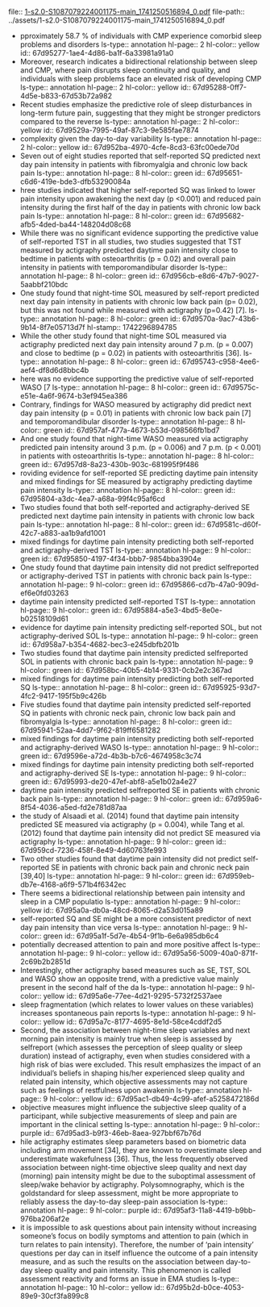 file:: [1-s2.0-S1087079224001175-main_1741250516894_0.pdf](../assets/1-s2.0-S1087079224001175-main_1741250516894_0.pdf)
file-path:: ../assets/1-s2.0-S1087079224001175-main_1741250516894_0.pdf

- pproximately 58.7 % of individuals with CMP experience comorbid sleep problems and disorders
  ls-type:: annotation
  hl-page:: 2
  hl-color:: yellow
  id:: 67d95277-1ae4-4d86-ba1f-6a33981a91a0
- Moreover, research indicates a bidirectional relationship between sleep and CMP, where pain disrupts sleep continuity and quality, and individuals with sleep problems face an elevated risk of developing CMP
  ls-type:: annotation
  hl-page:: 2
  hl-color:: yellow
  id:: 67d95288-0ff7-4d5e-b833-67d53b72a982
- Recent studies emphasize the predictive role of sleep disturbances in long-term future pain, suggesting that they might be stronger predictors compared to the reverse
  ls-type:: annotation
  hl-page:: 2
  hl-color:: yellow
  id:: 67d9529a-7995-49af-87c3-9e585fae7874
- complexity given the day-to-day variability 
  ls-type:: annotation
  hl-page:: 2
  hl-color:: yellow
  id:: 67d952ba-4970-4cfe-8cd3-63fc00ede70d
- Seven out of eight studies reported that self-reported SQ predicted next day pain intensity in patients with fibromyalgia and chronic low back pain
  ls-type:: annotation
  hl-page:: 8
  hl-color:: green
  id:: 67d95651-c6d6-419e-bde3-dfb53290084a
- hree studies indicated that higher self-reported SQ was linked to lower pain intensity upon awakening the next day (p <0.001) and reduced pain intensity during the first half of the day in patients with chronic low back pain
  ls-type:: annotation
  hl-page:: 8
  hl-color:: green
  id:: 67d95682-afb5-4ded-ba44-148204d08c68
- While there was no significant evidence supporting the predictive value of self-reported TST in all studies, two studies suggested that TST measured by actigraphy predicted daytime pain intensity close to bedtime in patients with osteoarthritis (p = 0.02) and overall pain intensity in patients with temporomandibular disorder
  ls-type:: annotation
  hl-page:: 8
  hl-color:: green
  id:: 67d956cb-e8d6-47b7-9027-5aabbf210bdc
- One study found that night-time SOL measured by self-report predicted next day pain intensity in patients with chronic low back pain (p= 0.02), but this was not found while measured with actigraphy (p=0.42) [7].
  ls-type:: annotation
  hl-page:: 8
  hl-color:: green
  id:: 67d9570a-9ac7-43b6-9b14-8f7e05713d7f
  hl-stamp:: 1742296894785
- While the other study found that night-time SOL measured via actigraphy predicted next day pain intensity around 7 p.m. (p = 0.007) and close to bedtime (p = 0.02) in patients with osteoarthritis [36].
  ls-type:: annotation
  hl-page:: 8
  hl-color:: green
  id:: 67d95743-c958-4ee6-aef4-df8d6d8bbc4b
- here was no evidence supporting the predictive value of self-reported WASO [7
  ls-type:: annotation
  hl-page:: 8
  hl-color:: green
  id:: 67d9575c-e51e-4a6f-9674-b3ef945ea386
- Contrary, findings for WASO measured by actigraphy did predict next day pain intensity (p = 0.01) in patients with chronic low back pain [7] and temporomandibular disorder
  ls-type:: annotation
  hl-page:: 8
  hl-color:: green
  id:: 67d957af-477a-4673-b53d-098566fb1bd7
- And one study found that night-time WASO measured via actigraphy predicted pain intensity around 3 p.m. (p = 0.006) and 7 p.m. (p < 0.001) in patients with osteoarthritis
  ls-type:: annotation
  hl-page:: 8
  hl-color:: green
  id:: 67d957d8-8a23-430b-903c-681995f9f486
- roviding evidence for self-reported SE predicting daytime pain intensity and mixed findings for SE measured by actigraphy predicting daytime pain intensity
  ls-type:: annotation
  hl-page:: 8
  hl-color:: green
  id:: 67d95804-a3dc-4ea7-a68a-99f4c95af6cd
- Two studies found that both self-reported and actigraphy-derived SE predicted next daytime pain intensity in patients with chronic low back pain
  ls-type:: annotation
  hl-page:: 8
  hl-color:: green
  id:: 67d9581c-d60f-42c7-a883-aa1b9afd1001
- mixed findings for daytime pain intensity predicting both self-reported and actigraphy-derived TST
  ls-type:: annotation
  hl-page:: 9
  hl-color:: green
  id:: 67d95850-4197-4f34-bbb7-9854bba3904e
- One study found that daytime pain intensity did not predict selfreported or actigraphy-derived TST in patients with chronic back pain
  ls-type:: annotation
  hl-page:: 9
  hl-color:: green
  id:: 67d95866-cd7b-47a0-909d-ef6e0fd03263
- daytime pain intensity predicted self-reported TST
  ls-type:: annotation
  hl-page:: 9
  hl-color:: green
  id:: 67d95884-a5e3-4bd5-8e0e-b02518109d61
- evidence for daytime pain intensity predicting self-reported SOL, but not actigraphy-derived SOL
  ls-type:: annotation
  hl-page:: 9
  hl-color:: green
  id:: 67d958a7-b354-4682-bec3-e245dbfb201b
- Two studies found that daytime pain intensity predicted selfreported SOL in patients with chronic back pain
  ls-type:: annotation
  hl-page:: 9
  hl-color:: green
  id:: 67d958bc-40b5-4b14-9331-0cb2e2c367ad
- mixed findings for daytime pain intensity predicting both self-reported SQ
  ls-type:: annotation
  hl-page:: 8
  hl-color:: green
  id:: 67d95925-93d7-4fc2-9417-195f5b9c426b
- Five studies found that daytime pain intensity predicted self-reported SQ in patients with chronic neck pain, chronic low back pain and fibromyalgia
  ls-type:: annotation
  hl-page:: 8
  hl-color:: green
  id:: 67d95941-52aa-4dd7-9f62-819ff6581282
- mixed findings for daytime pain intensity predicting both self-reported and actigraphy-derived WASO
  ls-type:: annotation
  hl-page:: 9
  hl-color:: green
  id:: 67d9596e-a72d-4b3b-b7c6-4674958c3c74
- mixed findings for daytime pain intensity predicting both self-reported and actigraphy-derived SE
  ls-type:: annotation
  hl-page:: 9
  hl-color:: green
  id:: 67d95993-de20-47ef-abf8-a5e1b02a4e27
- daytime pain intensity predicted selfreported SE in patients with chronic back pain
  ls-type:: annotation
  hl-page:: 9
  hl-color:: green
  id:: 67d959a6-8f54-4036-a5ed-fd2e781d87aa
- the study of Alsaadi et al. (2014) found that daytime pain intensity predicted SE measured via actigraphy (p = 0.004), while Tang et al. (2012) found that daytime pain intensity did not predict SE measured via actigraphy
  ls-type:: annotation
  hl-page:: 9
  hl-color:: green
  id:: 67d959cd-7236-458f-8e49-4d60763fe993
- Two other studies found that daytime pain intensity did not predict self-reported SE in patients with chronic back pain and chronic neck pain [39,40]
  ls-type:: annotation
  hl-page:: 9
  hl-color:: green
  id:: 67d959eb-db7e-4168-a6f9-571b4f6342ec
- There seems a bidirectional relationship between pain intensity and sleep in a CMP populatio
  ls-type:: annotation
  hl-page:: 9
  hl-color:: yellow
  id:: 67d95a0a-db0a-48cd-8065-d2a53d015a89
- self-reported SQ and SE might be a more consistent predictor of next day pain intensity than vice versa
  ls-type:: annotation
  hl-page:: 9
  hl-color:: green
  id:: 67d95a1f-5d7e-4b54-9f1b-6e6a985db6c4
- potentially decreased attention to pain and more positive affect
  ls-type:: annotation
  hl-page:: 9
  hl-color:: yellow
  id:: 67d95a56-5009-40a0-871f-2c69b2b2851d
- Interestingly, other actigraphy based measures such as SE, TST, SOL and WASO show an opposite trend, with a predictive value mainly present in the second half of the da
  ls-type:: annotation
  hl-page:: 9
  hl-color:: yellow
  id:: 67d95a6e-77ee-4d21-9295-5732f2537aee
- sleep fragmentation (which relates to lower values on these variables) increases spontaneous pain reports
  ls-type:: annotation
  hl-page:: 9
  hl-color:: yellow
  id:: 67d95a7c-8177-4695-8e1d-58ce4cddf2d5
- Second, the association between night-time sleep variables and next morning pain intensity is mainly true when sleep is assessed by selfreport (which assesses the perception of sleep quality or sleep duration) instead of actigraphy, even when studies considered with a high risk of bias were excluded. This result emphasizes the impact of an individual’s beliefs in shaping his/her experienced sleep quality and related pain intensity, which objective assessments may not capture such as feelings of restfulness upon awakenin
  ls-type:: annotation
  hl-page:: 9
  hl-color:: yellow
  id:: 67d95ac1-db49-4c99-afef-a5258472186d
- objective measures might influence the subjective sleep quality of a participant, while subjective measurements of sleep and pain are important in the clinical setting
  ls-type:: annotation
  hl-page:: 9
  hl-color:: purple
  id:: 67d95ad3-b9f3-46eb-8aea-927bbf67b76d
- hile actigraphy estimates sleep parameters based on biometric data including arm movement [34], they are known to overestimate sleep and underestimate wakefulness [36]. Thus, the less frequently observed association between night-time objective sleep quality and next day (morning) pain intensity might be due to the suboptimal assessment of sleep/wake behavior by actigraphy. Polysomnography, which is the goldstandard for sleep assessment, might be more appropriate to reliably assess the day-to-day sleep-pain association
  ls-type:: annotation
  hl-page:: 9
  hl-color:: purple
  id:: 67d95af3-11a8-4419-b9bb-976ba206af2e
- it is impossible to ask questions about pain intensity without increasing someone’s focus on bodily symptoms and attention to pain (which in turn relates to pain intensity). Therefore, the number of ‘pain intensity’ questions per day can in itself influence the outcome of a pain intensity measure, and as such the results on the association between day-to-day sleep quality and pain intensity. This phenomenon is called assessment reactivity and forms an issue in EMA studies
  ls-type:: annotation
  hl-page:: 10
  hl-color:: yellow
  id:: 67d95b2d-b0ce-4053-89e9-30cf3fa899c8